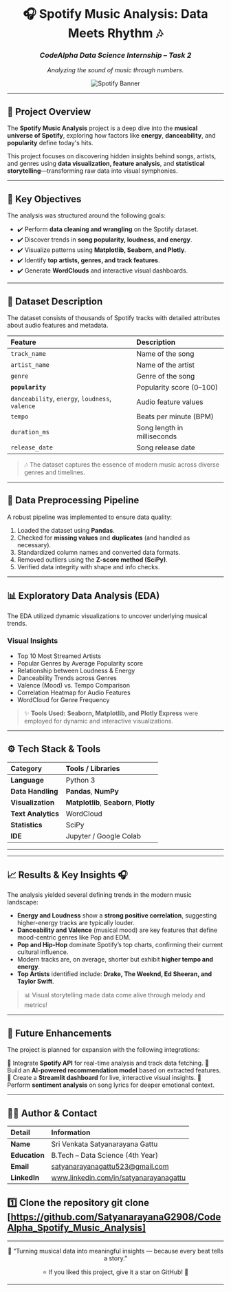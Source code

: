 <div align="center">

# 🎧 Spotify Music Analysis: Data Meets Rhythm 🎶
### *CodeAlpha Data Science Internship – Task 2*

*Analyzing the sound of music through numbers.*

![Spotify Banner](https://github.com/user-attachments/assets/9ccdacc1-eeef-4eb5-8358-b04b967fa19b)

</div>

---

## 🌟 Project Overview

The **Spotify Music Analysis** project is a deep dive into the **musical universe of Spotify**, exploring how factors like **energy**, **danceability**, and **popularity** define today's hits.

This project focuses on discovering hidden insights behind songs, artists, and genres using **data visualization, feature analysis**, and **statistical storytelling**—transforming raw data into visual symphonies.

---

## 🎯 Key Objectives

The analysis was structured around the following goals:

* ✔️ Perform **data cleaning and wrangling** on the Spotify dataset.
* ✔️ Discover trends in **song popularity, loudness, and energy**.
* ✔️ Visualize patterns using **Matplotlib, Seaborn, and Plotly**.
* ✔️ Identify **top artists, genres, and track features**.
* ✔️ Generate **WordClouds** and interactive visual dashboards.

---

## 🧩 Dataset Description

The dataset consists of thousands of Spotify tracks with detailed attributes about audio features and metadata.

| Feature | Description |
| :--- | :--- |
| `track_name` | Name of the song |
| `artist_name` | Name of the artist |
| `genre` | Genre of the song |
| **`popularity`** | Popularity score (0–100) |
| `danceability`, `energy`, `loudness`, `valence` | Audio feature values |
| `tempo` | Beats per minute (BPM) |
| `duration_ms` | Song length in milliseconds |
| `release_date` | Song release date |

> 🎶 The dataset captures the essence of modern music across diverse genres and timelines.

---

## 🧹 Data Preprocessing Pipeline

A robust pipeline was implemented to ensure data quality:

1.  Loaded the dataset using **Pandas**.
2.  Checked for **missing values** and **duplicates** (and handled as necessary).
3.  Standardized column names and converted data formats.
4.  Removed outliers using the **Z-score method (SciPy)**.
5.  Verified data integrity with shape and info checks.

---

## 📊 Exploratory Data Analysis (EDA)

The EDA utilized dynamic visualizations to uncover underlying musical trends.

### Visual Insights

* Top 10 Most Streamed Artists
* Popular Genres by Average Popularity score
* Relationship between Loudness & Energy
* Danceability Trends across Genres
* Valence (Mood) vs. Tempo Comparison
* Correlation Heatmap for Audio Features
* WordCloud for Genre Frequency

> ✨ **Tools Used:** **Seaborn, Matplotlib, and Plotly Express** were employed for dynamic and interactive visualizations.

---

## ⚙️ Tech Stack & Tools

| Category | Tools / Libraries |
| :--- | :--- |
| **Language** | Python 3 |
| **Data Handling** | **Pandas**, **NumPy** |
| **Visualization** | **Matplotlib**, **Seaborn**, **Plotly** |
| **Text Analytics** | WordCloud |
| **Statistics** | SciPy |
| **IDE** | Jupyter / Google Colab |

---

---

## 📈 Results & Key Insights 🎧

The analysis yielded several defining trends in the modern music landscape:

* **Energy and Loudness** show a **strong positive correlation**, suggesting higher-energy tracks are typically louder.
* **Danceability and Valence** (musical mood) are key features that define mood-centric genres like Pop and EDM.
* **Pop and Hip-Hop** dominate Spotify’s top charts, confirming their current cultural influence.
* Modern tracks are, on average, shorter but exhibit **higher tempo and energy**.
* **Top Artists** identified include: **Drake, The Weeknd, Ed Sheeran, and Taylor Swift**.

> 📊 Visual storytelling made data come alive through melody and metrics!

---

## 🚀 Future Enhancements

The project is planned for expansion with the following integrations:

 🔹 Integrate **Spotify API** for real-time analysis and track data fetching.
 🔹 Build an **AI-powered recommendation model** based on extracted features.
 🔹 Create a **Streamlit dashboard** for live, interactive visual insights.
 🔹 Perform **sentiment analysis** on song lyrics for deeper emotional context.

---

## 👨‍💻 Author & Contact

| Detail | Information |
| :--- | :--- |
| **Name** | Sri Venkata Satyanarayana Gattu |
| **Education** | B.Tech – Data Science (4th Year) |
| **Email** | satyanarayanagattu523@gmail.com |
| **LinkedIn** | www.linkedin.com/in/satyanarayanagattu |






1️⃣ **Clone the repository**
git clone [https://github.com/SatyanarayanaG2908/CodeAlpha_Spotify_Music_Analysis]
---

---

<div align="center">

💫 “Turning musical data into meaningful insights — because every beat tells a story.”

⭐ If you liked this project, give it a star on GitHub! 🌟

</div>

---
